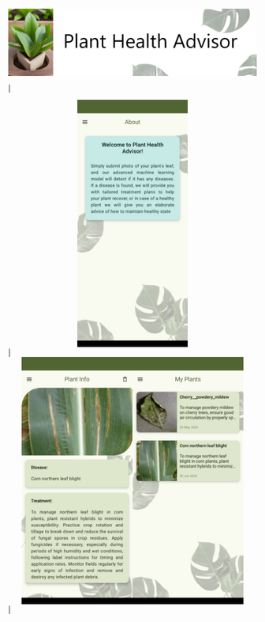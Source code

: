 ![Title](Screenshots/title.png)

| <div style="text-align: center;"><img src="Screenshots/8.jpg" alt="" style="height: 500px; border: 0px solid #ccc;"></div> | <div style="text-align: center;"><img src="Screenshots/4.jpg" alt="" style="height: 500px; border: 0px solid #ccc;"><img src="Screenshots/5.jpg" alt="" style="height: 500px; border: 0px solid #ccc;"></div> |


